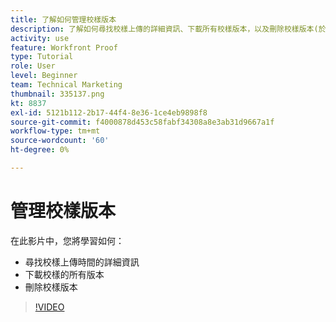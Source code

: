 ```yaml
---
title: 了解如何管理校樣版本
description: 了解如何尋找校樣上傳的詳細資訊、下載所有校樣版本，以及刪除校樣版本(於 [!DNL  Workfront].
activity: use
feature: Workfront Proof
type: Tutorial
role: User
level: Beginner
team: Technical Marketing
thumbnail: 335137.png
kt: 8837
exl-id: 5121b112-2b17-44f4-8e36-1ce4eb9898f8
source-git-commit: f4000878d453c58fabf34308a8e3ab31d9667a1f
workflow-type: tm+mt
source-wordcount: '60'
ht-degree: 0%

---
```


# 管理校樣版本

在此影片中，您將學習如何：

* 尋找校樣上傳時間的詳細資訊
* 下載校樣的所有版本
* 刪除校樣版本

>[!VIDEO](https://video.tv.adobe.com/v/335137/?quality=12)

<!--
## Learn more
* Manage proof versions
* Remove or archive a proof
* Summary for documents overview
-->
